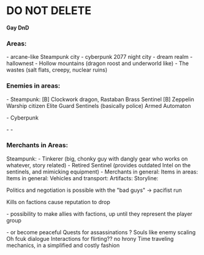 # DO NOT DELETE

**Gay DnD**
### Areas:
\- arcane-like Steampunk city
\- cyberpunk 2077 night city
\- dream realm
\- hallownest
\- Hollow mountains (dragon roost and underworld like)
\- The wastes (salt flats, creepy, nuclear ruins)
### Enemies in areas:
\- Steampunk:
	[B] Clockwork dragon, Rastaban
	Brass Sentinel
	\[B\] Zeppelin Warship
	citizen
	Elite Guard
	Sentinels (basically police)
	Armed Automaton

\- Cyberpunk

\- -
### Merchants in Areas:
Steampunk:
\- Tinkerer (big, chonky guy with dangly gear who works on whatever, story related)
\- Retired Sentinel (provides outdated Intel on the sentinels, and mimicking equipment)
\-
Merchants in general:
Items in areas:
Items in general:
Vehicles and transport:
Artifacts:
Storyline:

Politics and negotiation is possible with the \"bad guys\" -\> pacifist run

Kills on factions cause reputation to drop

\- possibility to make allies with factions, up until they represent the player group

\- or become peaceful
Quests for assassinations ?
Souls like enemy scaling
Oh fcuk dialogue Interactions for flirting?? no hrony
Time traveling mechanics, in a simplified and costly fashion
